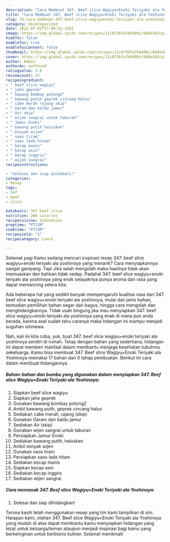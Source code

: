 ```yaml
---
description: "Cara Membuat 347. Beef slice Wagiyu+Enoki Teriyaki ala YoshinoyaAnti Ribet"
title: "Cara Membuat 347. Beef slice Wagiyu+Enoki Teriyaki ala YoshinoyaAnti Ribet"
slug: 78-cara-membuat-347-beef-slice-wagiyuenoki-teriyaki-ala-yoshinoyaanti-ribet
category: Uncategorized
date: 2022-07-02T17:48:52.150Z
image: https://img-global.cpcdn.com/recipes/11c073bfa7b9409c/680x482cq70/347-beef-slice-wagiyuenoki-teriyaki-ala-yoshinoya-foto-resep-utama.jpg
hideToc: false
enableToc: true
enableTocContent: false
thumbnail: https://img-global.cpcdn.com/recipes/11c073bfa7b9409c/680x482cq70/347-beef-slice-wagiyuenoki-teriyaki-ala-yoshinoya-foto-resep-utama.jpg
cover: https://img-global.cpcdn.com/recipes/11c073bfa7b9409c/680x482cq70/347-beef-slice-wagiyuenoki-teriyaki-ala-yoshinoya-foto-resep-utama.jpg
author: Admin
authorAv: notfound
ratingvalue: 3.6
reviewcount: 22
recipeingredient:
- " beef slice wagiyu"
- " jahe geprek"
- " bawang bombay potong2"
- " bawang putih geprek cincang halus"
- " cabe merah rajang skip"
- " Garam dan kaldu jamur"
- " Air skip"
- " wijen sangrai untuk taburan"
- " Jamur Enoki"
- " bawang putih haluskan"
- " minyak wijen"
- " saos tiram"
- " saos lada hitam"
- " kecap manis"
- " kecap asin"
- " kecap inggris"
- " wijen sangrai"
recipeinstructions:

- "Selesai dan siap dinikmati!"
categories:
- Resep
tags:
- 347
- beef
- slice

katakunci: 347 beef slice 
nutrition: 266 calories
recipecuisine: Indonesian
preptime: "PT13M"
cooktime: "PT33M"
recipeyield: "1"
recipecategory: Lunch

---
```



Selamat pagi Kamu sedang mencari inspirasi resep 347. beef slice wagiyu+enoki teriyaki ala yoshinoya yang menarik? Cara menyiapkannya sangat gampang. Tapi Jika salah mengolah maka hasilnya tidak akan memuaskan dan bahkan tidak sedap. Padahal 347. beef slice wagiyu+enoki teriyaki ala yoshinoya yang enak selayaknya punya aroma dan rasa yang dapat memancing selera kita.


Ada beberapa hal yang sedikit banyak mempengaruhi kualitas rasa dari 347. beef slice wagiyu+enoki teriyaki ala yoshinoya, mulai dari jenis bahan, kemudian pemilihan bahan segar dan bagus, hingga cara mengolah dan menghidangkannya. Tidak usah bingung jika mau menyiapkan 347. beef slice wagiyu+enoki teriyaki ala yoshinoya yang enak di mana pun anda berada, karena asal sudah tahu caranya maka hidangan ini mampu menjadi suguhan istimewa.




Nah, kali ini kita coba, yuk, buat 347. beef slice wagiyu+enoki teriyaki ala yoshinoya sendiri di rumah. Tetap dengan bahan yang sederhana, hidangan ini dapat memberi manfaat dalam membantu menjaga kesehatan tubuhmu sekeluarga. Kamu bisa membuat 347. Beef slice Wagiyu+Enoki Teriyaki ala Yoshinoya memakai 17 bahan dan 0 tahap pembuatan. Berikut ini cara dalam membuat hidangannya.

<!--inarticleads1-->

##### Bahan-bahan dan bumbu yang digunakan dalam menyiapkan 347. Beef slice Wagiyu+Enoki Teriyaki ala Yoshinoya:

1. Siapkan  beef slice wagiyu
1. Siapkan  jahe geprek
1. Gunakan  bawang bombay potong2
1. Ambil  bawang putih, geprek cincang halus
1. Sediakan  cabe merah, rajang (skip)
1. Gunakan  Garam dan kaldu jamur
1. Sediakan  Air (skip)
1. Gunakan  wijen sangrai untuk taburan
1. Persiapkan  Jamur Enoki
1. Sediakan  bawang putih, haluskan
1. Ambil  minyak wijen
1. Gunakan  saos tiram
1. Persiapkan  saos lada hitam
1. Sediakan  kecap manis
1. Siapkan  kecap asin
1. Sediakan  kecap inggris
1. Sediakan  wijen sangrai




<!--inarticleads2-->

##### Cara memasak 347. Beef slice Wagiyu+Enoki Teriyaki ala Yoshinoya:


1. Selesai dan siap dihidangkan!



Terima kasih telah menggunakan resep yang tim kami tampilkan di sini. Harapan kami, olahan 347. Beef slice Wagiyu+Enoki Teriyaki ala Yoshinoya yang mudah di atas dapat membantu kamu menyiapkan hidangan yang lezat untuk keluarga/teman ataupun menjadi inspirasi bagi kamu yang berkeinginan untuk berbisnis kuliner. Selamat menikmati
